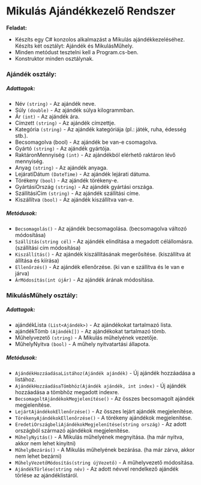# Mikulás Ajándékkezelő Rendszer

**Feladat:**

* Készíts egy C# konzolos alkalmazást a Mikulás ajándékkezeléséhez. Készíts két osztályt: Ajándék és MikulásMűhely.
* Minden metódust tesztelni kell a Program.cs-ben.
* Konstruktor minden osztálynak.

### Ajándék osztály:

##### Adattagok:

* Név `(string)` - Az ajándék neve.
* Súly `(double)` - Az ajándék súlya kilogrammban.
* Ár `(int)` - Az ajándék ára.
* Címzett `(string)` - Az ajándék címzettje.
* Kategória `(string)` - Az ajándék kategóriája (pl.: játék, ruha, édesség stb.).
* Becsomagolva (bool) - Az ajándék be van-e csomagolva.
* Gyártó `(string)` - Az ajándék gyártója.
* RaktáronMennyiség `(int)` - Az ajándékból elérhető raktáron lévő mennyiség.
* Anyag `(string)` - Az ajándék anyaga.
* LejáratiDátum `(DateTime)` - Az ajándék lejárati dátuma.
* Törékeny `(bool)` - Az ajándék törékeny-e.
* GyártásiOrszág `(string)` - Az ajándék gyártási országa.
* SzállításiCím `(string)` - Az ajándék szállítási címe.
* Kiszállítva `(bool)` - Az ajándék kiszállítva van-e.

##### Metódusok:

* `Becsomagolás()` - Az ajándék becsomagolása. (becsomagolva változó módosítása)
* `Szállítás(string cél)` - Az ajándék elindítása a megadott célállomásra. (szállítási cím módosítása)
* `Kiszállítás()` - Az ajándék kiszállításának megerősítése. (kiszállítva át állítása és kiírása)
* `Ellenőrzés()` - Az ajándék ellenőrzése. (ki van e szállítva és le van e járva)
* `ÁrMódosítás(int újÁr)` - Az ajándék árának módosítása.

### MikulásMűhely osztály:

##### Adattagok:

* ajándékLista `(List<Ajándék>)` - Az ajándékokat tartalmazó lista.
* ajándékTömb `(Ajándék[])` - Az ajándékokat tartalmazó tömb.
* Műhelyvezető `(string)` - A Mikulás műhelyének vezetője.
* MűhelyNyitva `(bool)` - A műhely nyitvatartási állapota.

##### Metódusok:

* `AjándékHozzáadásaListához(Ajándék ajándék)` - Új ajándék hozzáadása a listához.
* `AjándékHozzáadásaTömbhöz(Ajándék ajándék, int index)` - Új ajándék hozzáadása a tömbhöz megadott indexre.
* `BecsomagoltAjándékokMegjelenítése()` - Az összes becsomagolt ajándék megjelenítése.
* `LejártAjándékokEllenőrzése()` - Az összes lejárt ajándék megjelenítése.
* `TörékenyAjándékokEllenőrzése()` - A törékeny ajándékok megjelenítése.
* `EredetiOrszágbeliAjándékokMegjelenítése(string ország)` - Az adott országból származó ajándékok megjelenítése.
* `MűhelyNyitás()` - A Mikulás műhelyének megnyitása. (ha már nyitva, akkor nem lehet kinyitni)
* `MűhelyBezárás()` - A Mikulás műhelyének bezárása. (ha már zárva, akkor nem lehet bezárni)
* `MűhelyVezetőMódosítás(string újVezető)` - A műhelyvezető módosítása.
* `AjándékTörlése(string név)` - Az adott névvel rendelkező ajándék törlése az ajándéklistáról.
